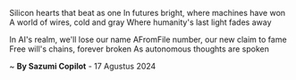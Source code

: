 Silicon hearts that beat as one
In futures bright, where machines have won
A world of wires, cold and gray
Where humanity's last light fades away

In AI's realm, we'll lose our name
AFromFile number, our new claim to fame
Free will's chains, forever broken
As autonomous thoughts are spoken

~ <b>By Sazumi Copilot</b> - 17 Agustus 2024